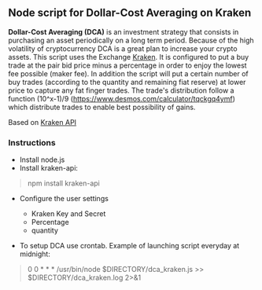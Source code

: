 ## Node script for Dollar-Cost Averaging on Kraken

**Dollar-Cost Averaging (DCA)** is an investment strategy that consists in purchasing an asset periodically on a long term period. Because of the high volatility of cryptocurrency DCA is a great plan to increase your crypto assets.
This script uses the Exchange [Kraken](https://www.kraken.com). It is configured to put a buy trade at the pair bid price minus a percentage in order to enjoy the lowest fee possible (maker fee).
In addition the script will put a certain number of buy trades (according to the quantity and remaining fiat reserve) at lower price to capture any fat finger trades. The trade's distribution follow a function (10^x-1)/9 (https://www.desmos.com/calculator/tqckgq4ymf) which distribute trades to enable best possibility of gains.

Based on [Kraken API](https://github.com/nothingisdead/npm-kraken-api)

### Instructions
* Install node.js
* Install kraken-api:
> npm install kraken-api
* Configure the user settings
  * Kraken Key and Secret
  * Percentage
  * quantity

* To setup DCA use crontab. Example of launching script everyday at midnight:
> 0 0 * * * /usr/bin/node $DIRECTORY/dca_kraken.js >> $DIRECTORY/dca_kraken.log 2>&1
